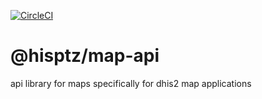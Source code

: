 [![CircleCI](https://circleci.com/gh/MAKOSCAFEE/map-api/tree/master.svg?style=svg)](https://circleci.com/gh/MAKOSCAFEE/map-api/tree/master)

# @hisptz/map-api

api library for maps specifically for dhis2 map applications
